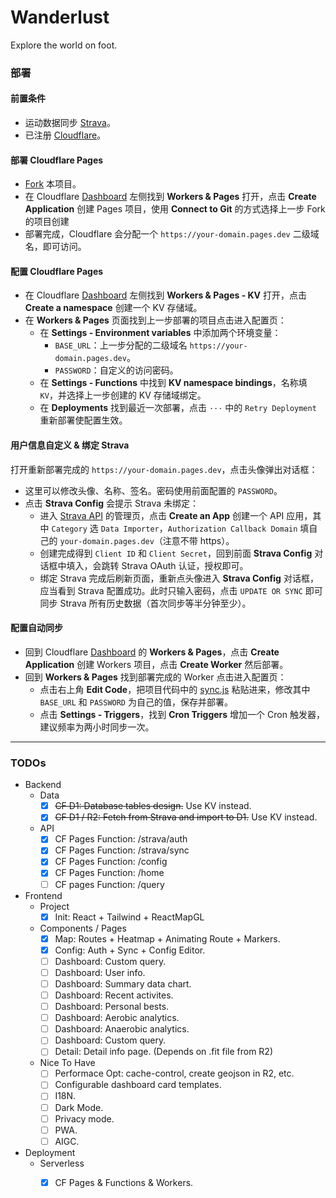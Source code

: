 # Wanderlust
Explore the world on foot.

### 部署
#### 前置条件
- 运动数据同步 [Strava](https://www.strava.com/dashboard)。
- 已注册 [Cloudflare](https://dash.cloudflare.com/)。
 
#### 部署 Cloudflare Pages
- [Fork](https://github.com/ichibown/wanderlust/fork) 本项目。
- 在 Cloudflare [Dashboard](https://dash.cloudflare.com/) 左侧找到 **Workers & Pages** 打开，点击 **Create Application** 创建 Pages 项目，使用 **Connect to Git** 的方式选择上一步 Fork 的项目创建
- 部署完成，Cloudflare 会分配一个 `https://your-domain.pages.dev` 二级域名，即可访问。

#### 配置 Cloudflare Pages 
- 在 Cloudflare [Dashboard](https://dash.cloudflare.com/) 左侧找到 **Workers & Pages - KV** 打开，点击 **Create a namespace** 创建一个 KV 存储域。
- 在 **Workers & Pages** 页面找到上一步部署的项目点击进入配置页：
  - 在 **Settings - Environment variables** 中添加两个环境变量：
    - `BASE_URL`：上一步分配的二级域名 `https://your-domain.pages.dev`。
    - `PASSWORD`：自定义的访问密码。
  - 在 **Settings - Functions** 中找到 **KV namespace bindings**，名称填 `KV`，并选择上一步创建的 KV 存储域绑定。
  - 在 **Deployments** 找到最近一次部署，点击 `···` 中的 `Retry Deployment` 重新部署使配置生效。

#### 用户信息自定义 & 绑定 Strava
打开重新部署完成的 `https://your-domain.pages.dev`，点击头像弹出对话框：
- 这里可以修改头像、名称、签名。密码使用前面配置的 `PASSWORD`。
- 点击 **Strava Config** 会提示 Strava 未绑定：
  - 进入 [Strava API](https://www.strava.com/settings/api) 的管理页，点击 **Create an App** 创建一个 API 应用，其中 `Category` 选 `Data Importer`，`Authorization Callback Domain` 填自己的 `your-domain.pages.dev`（注意不带 https）。
  - 创建完成得到 `Client ID` 和 `Client Secret`，回到前面 **Strava Config** 对话框中填入，会跳转 Strava OAuth 认证，授权即可。
  - 绑定 Strava 完成后刷新页面，重新点头像进入 **Strava Config** 对话框，应当看到 Strava 配置成功。此时只输入密码，点击 `UPDATE OR SYNC` 即可同步 Strava 所有历史数据（首次同步等半分钟至少）。

#### 配置自动同步
- 回到 Cloudflare [Dashboard](https://dash.cloudflare.com/) 的 **Workers & Pages**，点击 **Create Application** 创建 Workers 项目，点击 **Create Worker** 然后部署。
- 回到  **Workers & Pages** 找到部署完成的 Worker 点击进入配置页：
  - 点击右上角 **Edit Code**，把项目代码中的 [sync.js](https://github.com/ichibown/wanderlust/blob/main/workers/sync.js) 粘贴进来，修改其中 `BASE_URL` 和 `PASSWORD` 为自己的值，保存并部署。
  - 点击 **Settings - Triggers**，找到 **Cron Triggers** 增加一个 Cron 触发器，建议频率为两小时同步一次。

***

### TODOs
- Backend
    - Data
        - [x] ~~CF D1: Database tables design.~~ Use KV instead.
        - [x] ~~CF D1 / R2: Fetch from Strava and import to D1.~~ Use KV instead.
    - API
        - [x] CF Pages Function: /strava/auth
        - [x] CF Pages Function: /strava/sync
        - [x] CF Pages Function: /config
        - [x] CF Pages Function: /home
        - [ ] CF pages Function: /query
- Frontend
    - Project
        - [x] Init: React + Tailwind + ReactMapGL
    - Components / Pages
        - [x] Map: Routes + Heatmap + Animating Route + Markers.
        - [x] Config: Auth + Sync + Config Editor.
        - [ ] Dashboard: Custom query.
        - [ ] Dashboard: User info.
        - [ ] Dashboard: Summary data chart.
        - [ ] Dashboard: Recent activites.
        - [ ] Dashboard: Personal bests.
        - [ ] Dashboard: Aerobic analytics.
        - [ ] Dashboard: Anaerobic analytics.
        - [ ] Dashboard: Custom query.
        - [ ] Detail: Detail info page. (Depends on .fit file from R2)
    - Nice To Have
        - [ ] Performace Opt: cache-control, create geojson in R2, etc.
        - [ ] Configurable dashboard card templates.
        - [ ] I18N.
        - [ ] Dark Mode.
        - [ ] Privacy mode.
        - [ ] PWA.
        - [ ] AIGC.
- Deployment
    - Serverless
        - [x] CF Pages & Functions & Workers.

